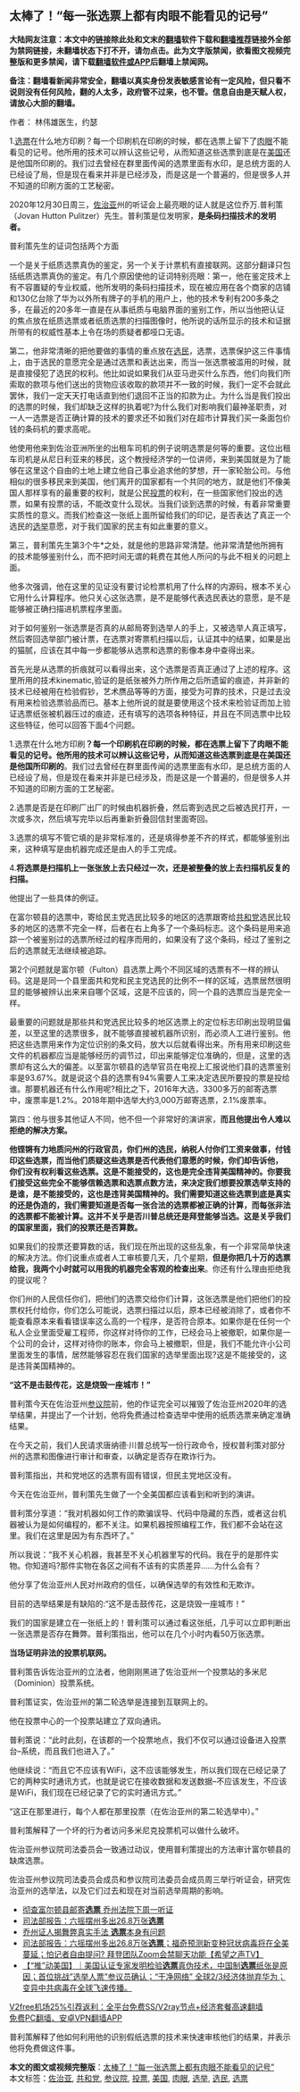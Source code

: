  <h2>太棒了！“每一张选票上都有肉眼不能看见的记号”</h2> <p class="notice"><b>大陆网友注意：本文中的链接除此处和文末的<a href="https://github.com/bannedbook/fanqiang" >翻墙</a>软件下载和<a href="https://github.com/killgcd/justmysocks/blob/master/README.md">翻墙推荐</a>链接外全部为禁网链接，未翻墙状态下打不开，请勿点击。此为文字版禁闻，欲看图文视频完整版和更多禁闻，请下载<a href="https://github.com/bannedbook/fanqiang">翻墙软件或APP</a>后翻墙上禁闻网。</p><p>备注：翻墙看新闻非常安全，翻墙以真实身份发表敏感言论有一定风险，但只看不说则没有任何风险，翻的人太多，政府管不过来，也不管。信息自由是天赋人权，请放心大胆的翻墙。</b></p>  <div class="entry"> <p>作者： 林伟雄医生，约瑟</p> <p id="summary">1.<a href="https://www.bannedbook.org/bnews/tag/%E9%80%89%E7%A5%A8/" class="st_tag internal_tag" rel="tag" title="标签 选票 下的日志">选票</a>在什么地方印刷？每一个印刷机在印刷的时候，都在选票上留下了<a href="https://www.bannedbook.org/bnews/tag/%E8%82%89%E7%9C%BC/" class="st_tag internal_tag" rel="tag" title="标签 肉眼 下的日志">肉眼</a>不能看见的记号。他所用的技术可以辨认这些记号，从而知道这些选票到底是在<a href="https://www.bannedbook.org/bnews/tag/%e7%be%8e%e5%9b%bd/" class="st_tag internal_tag" rel="tag" title="标签 美国 下的日志">美国</a>还是他国所印刷的。我们过去曾经在群里面传闻的选票里面有水印，是总统方面的人已经设了局，但是现在看来并非是已经涉及，而是这是一个普遍的，但是很多人并不知道的印刷方面的工艺秘密。</p> <p>2020年12月30日周三，<a href="https://www.bannedbook.org/bnews/tag/%E4%BD%90%E6%B2%BB%E4%BA%9A/" class="st_tag internal_tag" rel="tag" title="标签 佐治亚 下的日志">佐治亚</a>州的听证会上最亮眼的证人就是这位乔万.普利策（Jovan Hutton Pulitzer）先生。普利策是位发明家，<strong>是条码扫描技术的发明者。</strong></p> <p><strong></strong></p> <p>普利策先生的证词包括两个方面</p> <p>一个是关于纸质选票真伪的鉴定，另一个关于计票机有直接联网。这部分翻译只包括纸质选票真伪的鉴定。有几个原因使他的证词特别亮眼：第一，他在鉴定技术上有不容置疑的专业权威，他所发明的条码扫描技术，现在被应用在各个商家的店铺和130亿台除了华为以外所有牌子的手机的用户上，他的技术专利有200多条之多，在最近的20多年一直是在从事纸质与电脑界面的鉴别工作，所以当他把认证的焦点放在纸质选票或者纸质选票的扫描图像时，他所说的话所显示的技术和证据所带有的权威性基本上令在场的质疑者都哑口无语。</p> <p>第二，他非常清晰的把他要做的事情的重点放在<a href="https://www.bannedbook.org/bnews/tag/%E9%80%89%E6%B0%91/" class="st_tag internal_tag" rel="tag" title="标签 选民 下的日志">选民</a>，选票，选票保护这三件事情上，由于选民的意愿完全是通过选票和表达出来，而当一张选票被滥用的时候，就是直接侵犯了选民的权利。他比如说如果我们从亚马逊买什么东西，他们向我们所索取的款项与他们送出的货物应该收取的款项并不一致的时候，我们一定不会就此罢休，我们一定天天打电话直到他们退回不正当的扣款为止。为什么当是我们投出的选票的时候，我们却缺乏这样的执着呢?为什么我们对影响我们最神圣职责，对一人一选票是否正确计算的技术的要求还不如我们对在超市计算我们买一条面包价钱的条码机的要求高呢。</p> <p>他使用他来到佐治亚洲所坐的出租车司机的例子说明选票是何等的重要。这位出租车司机是从尼日利亚来的移民，这个教授经济学的一位讲师，来到美国就是为了能够在这里这个自由的土地上建立他自己事业追求他的梦想，开一家轮胎公司。与他相似的很多移民来到美国，他们离开的国家都有一个共同的地方，就是他们不像美国人那样享有的最重要的权利，就是公民<a href="https://www.bannedbook.org/bnews/tag/%E6%8A%95%E7%A5%A8/" class="st_tag internal_tag" rel="tag" title="标签 投票 下的日志">投票</a>的权利，在一些国家他们投出的选票，如果有投票的话，不能改变什么现状。当我们谈到选票的时候，有着非常重要实质性的意义。而我们检查这一张纸上面所留给我们的印记，是否表达了真正一个选民的<a href="https://www.bannedbook.org/bnews/tag/%e9%80%89%e4%b8%be/" class="st_tag internal_tag" rel="tag" title="标签 选举 下的日志">选举</a>意愿，对于我们国家的民主有如此重要的意义。</p> <p>第三，普利策先生第3个牛*之处，就是他的思路非常清楚。他非常清楚他所拥有的技术能够鉴别什么，而不把时间无谓的耗费在其他人所问的与此不相关的问题上面。</p> <p>他多次强调，他在这里的见证没有要讨论检票机用了什么样的内源码，根本不关心它用什么计算程序。他只关心这张选票，是不是能够代表选民表达的意愿，是不是能够被正确扫描进机票程序里面。</p> <p>对于如何鉴别一张选票是否真的从邮局寄到选举人的手上，又被选举人真正填写，然后寄回选举部门被计票，在选票对寄票机扫描以后，认证其中的结果，如果是出的猫腻，应该在其中每一步都能够从选票和选票的影像本身中查得出来。</p>  <p>首先光是从选票的折痕就可以看得出来，这个选票是否真正通过了上述的程序。这里所用的技术kinematic,验证的是纸张被外力所作用之后所遗留的痕迹，并非新的技术已经被用在检验假钞，艺术赝品等等的方面，接受为可靠的技术，只是过去没有用来检验选票验品而已。基本上他所说的就是要使用这个技术来检验证而加上验证选票纸张被机器压过的痕迹，还有填写的选项各种特征，并且在不同选票中比较这些特征，他可以回答下面4个问题。</p> <p>1.选票在什么地方印刷<strong>？每一个印刷机在印刷的时候，都在选票上留下了肉眼不能看见的记号。他所用的技术可以辨认这些记号，从而知道这些选票到底是在美国还是他国所印刷的</strong>。我们过去曾经在群里面传闻的选票里面有水印，是总统方面的人已经设了局，但是现在看来并非是已经涉及，而是这是一个普遍的，但是很多人并不知道的印刷方面的工艺秘密。</p> <p>2.选票是否是在印刷厂出厂的时候由机器折叠，然后寄到选民之后被选民打开，一次或多次，然后填写完毕以后再重新折叠回信封里面寄回。</p> <p>3.选票的填写不管它填的是非常标准的，还是填得参差不齐的样式，都能够鉴别出来，这种填写是由机器完成还是由人的手工完成。</p> <p>4.<strong>将选票是扫描机上一张张放上去只经过一次，还是被整叠的放上去扫描机反复的扫描。</strong></p> <p>他提出了一些具体的例证。</p> <p>在富尔顿县的选票中，寄给民主党选民比较多的地区的选票跟寄给<a href="https://www.bannedbook.org/bnews/tag/%e5%85%b1%e5%92%8c%e5%85%9a/" class="st_tag internal_tag" rel="tag" title="标签 共和党 下的日志">共和党</a>选民比较多的地区的选票不完全一样，后者在右上角多了一个条码标志。这个条码是用来追踪一个被鉴别过的选票所经过的程序而用的，如果没有了这个条码，经过了鉴别之后的选票就无法继续被追踪。</p> <p>第2个问题就是富尔顿（Fulton）县选票上两个不同区域的选票有不一样的辨认码。这是是同一个县里面共和党和民主党选民的比例不一样的区域，选票居然很明显的能够被辨认出来来自哪个区域，这是不应该的，同一个县的选票应当是完全一样。</p> <p>最重要的问题就是那些共和党选民比较多的地区选票上的定位标志印刷出现明显偏差，以至这里的选票很多，就不能够直接被机器所识别，而必须人工进行鉴别。他把这些选票用来作为定位识别的条文码，放大以后就看得出来。所有用来印刷这些文件的机器都应当是能够经历的调节过，印出来能够定位准确的，但是，这里的选票却有这么大的偏差。以至富尔顿县的选举官员在电视上汇报说他们县的选票鉴别率是93.67%。就是说这个县的选票有94%需要人工来决定选民所要投的票是投给谁。那要机器还有什么作用呢?相比之下，2016年大选，3300多万的邮寄选票中，废票率是1.2%。2018年期中选举大约3,000万邮寄选票，2.1%废票率。</p> <p>第四：他与很多其他证人不同，他不但一个非常好的演讲家，<strong>而且他提出令人难以拒绝的解决方案。</strong></p> <p><strong>他铿锵有力地质问州的行政官员，你们州的选民，纳税人付你们工资来做事，付钱印这些选票，而当他们质疑这些选票是否代表他们意愿的时候，你们却告诉他， 你们没有权利看这些选票。这是不能接受的，这也是完全违背美国精神的。你要我们接受这些完全不能够信赖选票和选票点数方法，来决定我们想要投票选举支持的是谁，是不能接受的，这也是违背美国精神的。我们需要知道这些选票到底是真实的还是伪造的，我们需要知道是否每一张合法的选票都被正确的计算，而每张非法的选票都不能被计算。这并不关乎是否川普总统还是拜登能够当选。这是关乎我们的国家里面，我们的投票还是否算数。</strong></p>  <p>如果我们的投票还要算数的话，我们现在所出现的这些乱象，有一个非常简单快速的解决方法。你们说重点或者人工审核要几天，几个星期，<strong>但是你把几十万的选票给我，我两个小时就可以用我的机器完全客观的检查出来</strong>。你还有什么理由拒绝我的提议呢？</p> <p>你们州的人民信任你们，把他们的选票交给你们计算，这张选票是他们把他们的投票权托付给你，你们怎么可能说，选票扫描过以后，原本已经被消除了，或者你不能查看原本来看看错误率这么高的一个程序，是否符合原本。如果你是在任何一个私人企业里面受雇工程师，你这样对待你的工作，已经会马上被撤职，如果你是一个公司的会计，这样对待你的账本，你会马上被撤职，但是，我们不能允许小公司里面发生的事情，居然能够容忍在我们国家的选举里面出现?这是不能接受的，这是违背美国精神的。</p> <p><strong>“这不是击鼓传花，这是烧毁一座城市！”</strong></p> <p>普利策今天在佐治亚州<a href="https://www.bannedbook.org/bnews/tag/%e5%8f%82%e8%ae%ae%e9%99%a2/" class="st_tag internal_tag" rel="tag" title="标签 参议院 下的日志">参议院</a>前，他的作证完全可以摧毁了佐治亚州2020年的选举结果，并提出了一个计划，他将免费通过检查选举中使用的纸质选票来确定准确结果。</p> <p>在今天之前，我们人民请求唐纳德·川普总统写一份行政命令，授权普利策对部分州的选票和图像进行审计和审查，以确定是否存在欺诈行为。</p> <p>普利策指出，共和党地区的选票有固有错误，但民主党地区没有。</p> <p>今天在佐治亚州，普利策先生做了一个全美国都应该看到和听到的演讲。</p> <p>普利策分享道：“我对机器如何工作的欺骗误导、代码中隐藏的东西，或者这台机器被认为是如何编程的，都不关注。如果机器按照编程工作，我们都不会站在这里。我们在这里是因为有东西坏了。”</p> <p>所以我说：“我不关心机器，我甚至不关心机器里写的代码。我在乎的是那件实物。你知道吗?那件实物在各区之间有不该有的实质差异……为什么会有？</p> <p>他分享了佐治亚州人民对州政府的信任，以确保选举的有效性和无欺诈。</p> <p>目前的选举结果是有缺陷的:“这不是击鼓传花，这是烧毁一座城市！”</p>  <p>我们的国家是建立在一张纸上的！普利策可以通过看这张纸，几乎可以立即判断出一张选票是否存在舞弊。普利策指出，他可以在几个小时内看50万张选票。</p> <p><strong>当场证明非法的投票机联网。</strong></p> <p>普利策告诉佐治亚州的立法者，他刚刚黑进了佐治亚州一个投票站的多米尼（Dominion）投票系统。</p> <p>普利策证实，佐治亚州的第二轮选举是连接到互联网上的。</p> <p>他在投票中心的一个投票站建立了双向通讯。</p> <p>普利策说：“此时此刻，在该郡的一个投票地点，我们不仅可以通过设备进入投票台–系统，而且我们也进入了。”</p> <p>他继续说：“而且它不应该有WiFi，这不应该能够发生，所以我们现在已经记录了它的两种实时通讯方式，也就是说它在接收数据和发送数据&#8211;不应该发生，不应该是WiFi，我们现在已经记录了它的实时通讯方式。”</p> <p>“这正在那里进行，每个人都在那里投票（在佐治亚州的第二轮选举中）。”</p> <p>普利策解释了一个坏的行为者访问多米尼克投票机可以做什么破坏。</p> <p>佐治亚州参议院司法委员会一致通过动议，使用普利策提出的方法审计富尔顿县的缺席选票。</p> <p>佐治亚州参议院司法委员会成员和参议院司法委员会成员周三举行听证会，研究佐治亚州的选举法，以及它们过去和现在对当前选举周期的影响。</p>  <ul class='op-related-articles' title='相关阅读'> <li><a href='https://www.bannedbook.org/bnews/cnnews/20210101/1459029.html' target='_blank'>彻查富尔顿县邮寄<b>选票</b> 乔州法院下周一听证</a></li> <li><a href='https://www.bannedbook.org/bnews/taiwannews/20210101/1459014.html' target='_blank'>司法部报告：六摇摆州多出26.8万张<b>选票</b></a></li> <li><a href='https://www.bannedbook.org/bnews/taiwannews/20210101/1459008.html' target='_blank'>乔州证人揭舞弊真实手法 <b>选票</b>本身有问题</a></li> <li><a href='https://www.bannedbook.org/bnews/cbnews/20210101/1458989.html' target='_blank'>司法部报告：六摇摆州多出26.8万张<b>选票</b>；福奇预测新变种冠状病毒将在全美蔓延；怕记者自由提问? 拜登团队Zoom会禁聊天功能【希望之声TV】</a></li> <li><a href='https://www.bannedbook.org/bnews/bannedvideo/20210101/1458960.html' target='_blank'>【“推”动美国】｜美国认证专家发明检验<b>选票</b>真伪技术，中国制<b>选票</b>纸张是原因；首位挑战”选举人票”参议员确认；“干净网络” 全球2/3经济体抛弃华为；变异中共病毒在全球飞速传播。</a></li> </ul> <p class="texttj"> <a href="https://github.com/bannedbook/fanqiang/wiki/V2ray%E6%9C%BA%E5%9C%BA" target="_blank">V2free机场25%引荐返利：全平台免费SS/V2ray节点+经济套餐高速翻墙</a><br/> <a href="https://github.com/bannedbook/fanqiang/wiki/%E7%A6%81%E9%97%BB%E7%BD%91%E5%AE%89%E5%8D%93%E7%BF%BB%E5%A2%99%E6%96%B0%E9%97%BBAPP" target="_blank">免费PC翻墙、安卓VPN翻墙APP</a></p><p>普利策解释了他如何利用他的识别假纸选票的技术来快速审核他们的结果，并表示他将免费做这件事。</p><a name='sharetosocial'></a>       <div><b>本文的图文或视频完整版</b>：<a href='https://www.bannedbook.org/bnews/topimagenews/20210101/1459089.html'>太棒了！“每一张选票上都有肉眼不能看见的记号”</a></div>  </div><!--END ENTRY--> <div class="postfooter"> <div>本文标签：<a href="https://www.bannedbook.org/bnews/tag/%E4%BD%90%E6%B2%BB%E4%BA%9A/" rel="tag">佐治亚</a>, <a href="https://www.bannedbook.org/bnews/tag/%e5%85%b1%e5%92%8c%e5%85%9a/" rel="tag">共和党</a>, <a href="https://www.bannedbook.org/bnews/tag/%e5%8f%82%e8%ae%ae%e9%99%a2/" rel="tag">参议院</a>, <a href="https://www.bannedbook.org/bnews/tag/%E6%8A%95%E7%A5%A8/" rel="tag">投票</a>, <a href="https://www.bannedbook.org/bnews/tag/%e7%be%8e%e5%9b%bd/" rel="tag">美国</a>, <a href="https://www.bannedbook.org/bnews/tag/%E8%82%89%E7%9C%BC/" rel="tag">肉眼</a>, <a href="https://www.bannedbook.org/bnews/tag/%e9%80%89%e4%b8%be/" rel="tag">选举</a>, <a href="https://www.bannedbook.org/bnews/tag/%E9%80%89%E6%B0%91/" rel="tag">选民</a>, <a href="https://www.bannedbook.org/bnews/tag/%E9%80%89%E7%A5%A8/" rel="tag">选票</a></div>  </div><!--END POSTFOOTER--> 